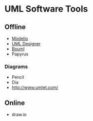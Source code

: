 # UML Software Tools

## Offline 

- [Modelio](www.modelio.org)
- [UML Designer](http://www.umldesigner.org)
- [Bouml](http://www.bouml.fr)
- Papyrus

### Diagrams

- Pencil
- Dia
- http://www.umlet.com/

## Online

- draw.io